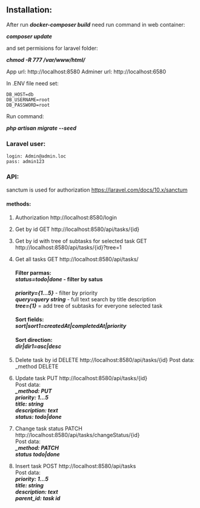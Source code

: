 

## Installation:

 After run ***docker-composer build*** need run command in web container:
 
 ***composer update***

and set permisions for laravel folder:

***chmod -R 777 /var/www/html/***

 App url: http://localhost:8580 Adminer url: http://localhost:6580

In .ENV file need set:

    DB_HOST=db
    DB_USERNAME=root
    DB_PASSWORD=root

Run command: 

***php artisan migrate --seed***

### Laravel user:

    login: Admin@admin.loc
    pass: admin123

### API:
sanctum is used for authorization https://laravel.com/docs/10.x/sanctum

#### methods:
1. Authorization http://localhost:8580/login
2. Get by id GET http://localhost:8580/api/tasks/{id}  
3. Get by id with tree of subtasks for selected task GET http://localhost:8580/api/tasks/{id}?tree=1 
4. Get all tasks GET http://localhost:8580/api/tasks/
    
    #### Filter parmas:<br>***status=todo|done*** - filter by satus<br>
    ***priority={1...5}*** - filter by priority<br>
    ***query=query string*** - full text search by title description<br>
    ***tree={1}*** = add tree of subtasks for everyone selected task<br>

    #### Sort fields:<br>***sort|sort1=createdAt|completedAt|priority*** <br>
    #### Sort direction:<br>***dir|dir1=asc|desc***<br>

5. Delete task by id DELETE http://localhost:8580/api/tasks/{id}
        Post data:
            _method DELETE
            
6. Update task PUT http://localhost:8580/api/tasks/{id}<br>
    Post data:<br>
    ***_method: PUT***<br>
    ***priority: 1...5***<br>
    ***title: string***<br>
    ***description: text***<br>
    ***status: todo|done***<br>
    
7. Change task status PATCH http://localhost:8580/api/tasks/changeStatus/{id}<br>
    Post data:<br>
    ***_method: PATCH***<br>
    ***status todo|done***<br>
            
8. Insert task POST http://localhost:8580/api/tasks	<br>
    Post data:<br>
    ***priority: 1...5***<br>
    ***title: string***<br>
    ***description: text***<br>
    ***parent_id: task id***<br>        
